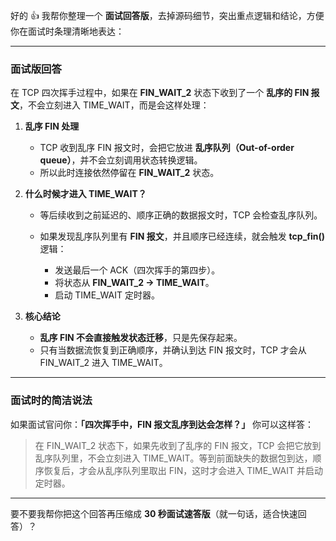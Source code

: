 好的 👍 我帮你整理一个 **面试回答版**，去掉源码细节，突出重点逻辑和结论，方便你在面试时条理清晰地表达：

---

### 面试版回答

在 TCP 四次挥手过程中，如果在 **FIN\_WAIT\_2** 状态下收到了一个 **乱序的 FIN 报文**，不会立刻进入 TIME\_WAIT，而是会这样处理：

1. **乱序 FIN 处理**

   * TCP 收到乱序 FIN 报文时，会把它放进 **乱序队列（Out-of-order queue）**，并不会立刻调用状态转换逻辑。
   * 所以此时连接依然停留在 **FIN\_WAIT\_2** 状态。

2. **什么时候才进入 TIME\_WAIT？**

   * 等后续收到之前延迟的、顺序正确的数据报文时，TCP 会检查乱序队列。
   * 如果发现乱序队列里有 **FIN 报文**，并且顺序已经连续，就会触发 **tcp\_fin()** 逻辑：

     * 发送最后一个 ACK（四次挥手的第四步）。
     * 将状态从 **FIN\_WAIT\_2 → TIME\_WAIT**。
     * 启动 TIME\_WAIT 定时器。

3. **核心结论**

   * **乱序 FIN 不会直接触发状态迁移**，只是先保存起来。
   * 只有当数据流恢复到正确顺序，并确认到达 FIN 报文时，TCP 才会从 FIN\_WAIT\_2 进入 TIME\_WAIT。

---

### 面试时的简洁说法

如果面试官问你：**「四次挥手中，FIN 报文乱序到达会怎样？」**
你可以这样答：

> 在 FIN\_WAIT\_2 状态下，如果先收到了乱序的 FIN 报文，TCP 会把它放到乱序队列里，不会立刻进入 TIME\_WAIT。等到前面缺失的数据包到达，顺序恢复后，才会从乱序队列里取出 FIN，这时才会进入 TIME\_WAIT 并启动定时器。

---

要不要我帮你把这个回答再压缩成 **30 秒面试速答版**（就一句话，适合快速回答）？
